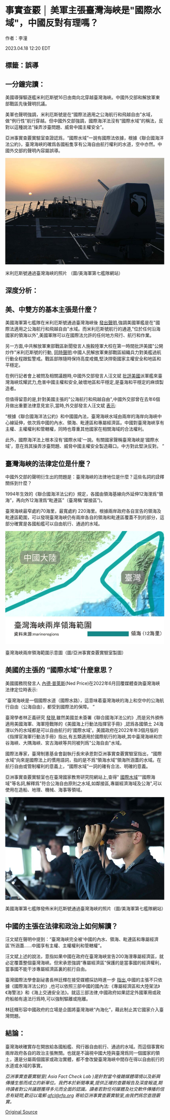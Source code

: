 # 事實查覈 │ 美軍主張臺灣海峽是"國際水域"，中國反對有理嗎？

作者：李潼

2023.04.18 12:20 EDT

## 標籤：誤導

## 一分鐘完讀：

美國導彈驅逐艦米利厄斯號16日由南向北穿越臺灣海峽。中國外交部和解放軍東部戰區先後聲明抗議。

美軍也聲明強調，米利厄斯號是在“國際法適用之公海航行和飛越自由”水域，做“例行性”航行穿越。但中國外交部強調，國際海洋法沒有“國際水域”的稱法，反對以這種說法“操弄涉臺問題、威脅中國主權安全”。

亞洲事實查覈實驗室查證認爲，“國際水域”一說有國際法依據，根據《聯合國海洋法公約》，臺灣海峽的確爲各國船隻享有公海自由航行權利的水道，空中亦然。中國外交部的聲明內容屬誤導。

![米利厄斯號通過臺灣海峽的照片 （圖/美海軍第七艦隊網站）](images/EZRCIYN56YNI44R6W4DETYI23M.jpg)

米利厄斯號通過臺灣海峽的照片 （圖/美海軍第七艦隊網站）

## 深度分析：

## 美、中雙方的基本主張是什麼？

美國海軍第七艦隊在米利厄斯號通過臺灣海峽後 [發出聲明](https://www.c7f.navy.mil/Media/News/Display/Article/3364101/7th-fleet-destroyer-transits-taiwan-strait/),強調美國軍艦是在"國際法適用之公海航行和飛越自由"水域。而米利厄斯號航行的通道,"位於任何沿海國家的領海以外",美國軍隊可以在國際法允許的任何地方飛行、航行和作業。

另一方面,中共解放軍東部戰區新聞發言人施毅陸軍大校在第一時間批評美國"公開炒作"米利厄斯號的行動, [同時聲明](https://weibo.com/u/7483054836):中國人民解放軍東部戰區組織兵力對美艦過航行動全程跟監警戒。戰區部隊隨時保持高度戒備,堅決捍衛國家主權安全和地區和平穩定。

在例行記者會上被問及相關議題時,中國外交部發言人汪文斌 [批評美國](https://www.fmprc.gov.cn/fyrbt_673021/jzhsl_673025/202304/t20230417_11060477.shtml)派軍艦來臺灣海峽炫耀武力,危害中國主權和安全,破壞地區和平穩定,是臺海和平穩定的麻煩製造者。

但值得留意的是,針對美國主張的"公海航行和飛越自由",中國外交部曾在去年6個月做出重要法律意見宣示,當時,外交部發言人汪文斌 [表示](https://www.fmprc.gov.cn/fyrbt_673021/jzhsl_673025/202206/t20220613_10702387.shtml):

“根據《聯合國海洋法公約》和中國國內法，臺灣海峽水域由兩岸的海岸向海峽中心線延伸，依次爲中國的內水、領海、毗連區和專屬經濟區。中國對臺灣海峽享有主權、主權權利和管轄權，同時也尊重其他國家在相關海域的合法權利。

此外，國際海洋法上根本沒有‘國際水域’一說。有關國家聲稱臺灣海峽是‘國際水域’，意在爲其操弄涉臺問題、威脅中國主權安全製造藉口。中方對此堅決反對。 ”

## 臺灣海峽的法律定位是什麼？

中國外交部的聲明衍生出的問題是：臺灣海峽的法律地位是什麼？這些名詞的詮釋關係到什麼？

1994年生效的《聯合國海洋法公約》規定，各國由領海基線向外延伸12海浬爲“領海”，再向外12海浬爲“毗連區”（臺灣稱“鄰接區”)。

臺灣海峽最窄處約70海里，最寬處約 220海里。根據兩岸政府各自宣告的領海及毗連區範圍，可以發現臺灣海峽仍有兩岸各自的領海和毗連區覆蓋不到的部分，這部分確實是各國船艦可以自由航行、通過的水域。

![臺灣海峽兩岸領海範圍示意圖（圖/亞洲事實查覈實驗室製圖）](images/3JICTP4JYNUOQRER3PLMDP6B7Y.jpg)

臺灣海峽兩岸領海範圍示意圖（圖/亞洲事實查覈實驗室製圖）

## 美國的主張的 “國際水域”什麼意思？

美國國務院發言人 [內德·普萊斯](https://zh.wikipedia.org/wiki/%E5%86%85%E5%BE%B7%C2%B7%E6%99%AE%E8%8E%B1%E6%96%AF)(Ned Price)在2022年6月回覆媒體查詢臺灣海峽法律定位時表示:

“臺灣海峽是一個國際水道（國際水路），這意味着臺灣海峽的海上和空中的公海航行自由（公海自由），都受到國際法的保障。 ”

臺灣學者林正義研究 [發現](https://www.pf.org.tw/tw/pfch/12-9541.html),雖然美國並未簽署《聯合國海洋法公約》,而是另外頒佈適用美國海軍、海軍陸戰隊的《美國海上行動法指揮官手冊》,認爲各國領土 24海浬以外的水域都是可以自由航行的'國際水域'。美國政府在2022年年3個月版的《指揮官海軍行動法手冊》指出,有五類適用於國際航行的海峽,其中臺灣海峽和宗谷海峽、大隅海峽、宮古海峽等共同被列爲"公海自由"水域。

國際法專家，臺灣制憲基金會副執行長宋承恩對亞洲事實查覈實驗室指出，“國際水域”向來是國際法上的慣用語詞，指的是不爲“領海水域”領海所涵蓋的水域。在航行自由或管制權利的意義上，“國際水域”一詞的確有合法、明確的意義。

亞洲事實查覈實驗室也在臺灣國家教育研究院網站上,查得" [國際水域](https://terms.naer.edu.tw/detail/6b7766b62190052331d86d74a21f3a6e/?startswith=zh)""國際海域"等名詞,解釋爲"符合公海自由原則之水域,如鄰接區,專屬經濟海域及公海",可以使用在造船、地理、機械、海事等領域。

![美國海軍第七艦隊發佈米利厄斯號通過臺灣海峽的照片（圖/美海軍第七艦隊網站）](images/XHBI4CE3DG6GO3TR2XE52BMAZU.jpg)

美國海軍第七艦隊發佈米利厄斯號通過臺灣海峽的照片（圖/美海軍第七艦隊網站）

## 中國的主張在法律和政治上如何解讀？

汪文斌在聲明中提到：“臺灣海峽完全被‘中國的內水、領海、毗連區和專屬經濟區’所涵蓋……中國享有主權、主權權利和管轄權”。

汪文斌上述的說法，意指如果中國在政府在臺灣海峽宣告200海浬專屬經濟區，就必定覆蓋整個臺灣海峽。但宋承恩強調“專屬經濟區”保護的是當事國的經濟權利，當事國不能干涉專屬經濟區裏的航行自由。

臺灣國際法學會副祕書長林廷輝在接受媒體採訪時進一步 [指出](https://news.ltn.com.tw/news/politics/breakingnews/4014805),中國的主張不只依據《國際海洋法公約》,也可以依照三部中國的國內法:《專屬經濟區和大陸架法》《海警法》和《海上交通安全法》。就這三部法律,中國政府如果認定外國軍用或政府船舶有違法行爲時,可以強制驅離或拖離。

林廷輝形容中國政府的立場是企圖將臺灣海峽“內海化”，藉此制止其它國家介入臺灣問題。

## 結論：

臺灣海峽確實存在開放給各國船艦、飛行器自由航行、通過的水域。而這個事實和兩岸政府各自的政治主張無關。也就是不論視中國大陸與臺灣爲同一個國家的領土，還是分屬兩個國家或政治實體，都不會改變臺灣海峽中間存在得以自由航行的水道或水域的事實。

*亞洲事實查覈實驗室(* *Asia Fact Check Lab* *)是針對當今複雜媒體環境以及新興傳播生態而成立的新單位。我們本於新聞專業,提供正確的查覈報告及深度報道,期待讀者對公共議題獲得多元而全面的認識。讀者若對任何媒體及社交軟件傳播的信息有疑問,歡迎以電郵*  [*afcl@rfa.org*](http://afcl@rfa.org)  *寄給亞洲事實查覈實驗室,由我們爲您查證覈實。*



[Original Source](https://www.rfa.org/mandarin/shishi-hecha/hc-04182023121036.html)